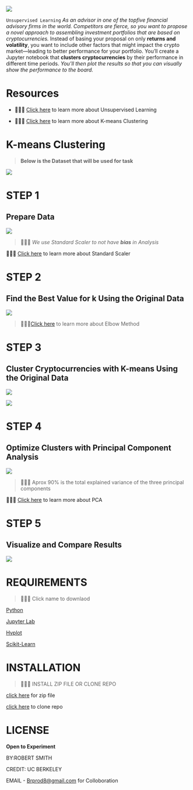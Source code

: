 ![](pics/1*aSC3odScNMyz7Y6MZvqJ1Q.jpeg)

`Unsupervised Learning` *As an advisor in one of the topfive financial advisory firms in the world. Competitors are fierce, so you want to propose a novel approach to assembling investment portfolios that are based on cryptocurrencies.* Instead of basing your proposal on only **returns and volatility**, you want to include other factors that might impact the crypto market—leading to better performance for your portfolio. You’ll create a Jupyter notebook that **clusters cryptocurrencies** by their performance in different time periods. *You’ll then plot the results so that you can visually show the performance to the board.*
   
 # Resources   
 
 * 👨🏿‍⚖️ [Click here](https://www.ibm.com/cloud/learn/unsupervised-learning) to learn more about Unsupervised Learning

 * 👨🏿‍⚖️ [Click here](https://towardsdatascience.com/understanding-k-means-clustering-in-machine-learning-6a6e67336aa1) to learn more about K-means Clustering



# K-means Clustering

 > **Below is the Dataset that will be used for task**  

![](pics/data.png)

# STEP 1
 ## Prepare Data 
  
  ![](pics/scaler.png)

 > 👨🏿‍⚖️ *We use Standard Scaler to not have **bias** in Analysis*
   
   👨🏿‍⚖️ [Click here](https://thecleverprogrammer.com/2020/09/22/standardscaler-in-machine-learning/) to learn more about Standard Scaler

# STEP 2
  ## Find the Best Value for k Using the Original Data

  ![](pics/elbow.png)

 > 👨🏿‍⚖️[Click here](https://medium.com/@matthew.dicicco38/elbow-method-explained-e8736cfcc5d1) to learn more about Elbow Method

# STEP 3
 ## Cluster Cryptocurrencies with K-means Using the Original Data

 ![](pics/model.png)

 ![](pics/scatter.png)

# STEP 4
 ## Optimize Clusters with Principal Component Analysis

 ![](pics/pca.png)

 > 👨🏿‍⚖️ Aprox 90% is the total explained variance of the three principal components
   
   👨🏿‍⚖️ [Click here](https://www.keboola.com/blog/pca-machine-learning) to learn more about PCA
     
# STEP 5
 ## Visualize and Compare Results

 ![](pics/compare.png)

# REQUIREMENTS
  >👨🏿‍⚖️ Click name to downlaod

[Python](https://www.python.org/ftp/python/3.10.5/python-3.10.5-macos11.pkg)

[Jupyter Lab](https://jupyterlab.readthedocs.io/en/stable/getting_started/installation.html)

[Hvplot](https://pypi.org/project/hvplot/)

[Scikit-Learn](https://scikit-learn.org/stable/install.html)

# INSTALLATION

>👨🏿‍⚖️ INSTALL ZIP FILE OR CLONE REPO

[click here](https://github.com/brprod8/Unsupervised-Learning/archive/refs/heads/main.zip) for zip file

[click here](https://github.com/brprod8/Unsupervised-Learning) to clone repo


# LICENSE
**Open to Experiment**

BY:ROBERT SMITH

CREDIT: UC BERKELEY

EMAIL - Brprod8@gmail.com for Colloboration 










